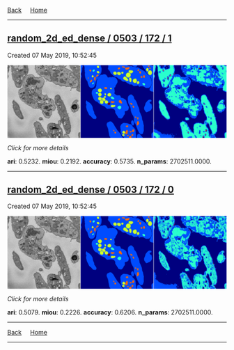 
[Back](..)&nbsp;&nbsp;&nbsp;&nbsp;&nbsp;[Home](https://leapmanlab.github.io/snapshots)

---

<div class="summary"><a href="1"><h2>random_2d_ed_dense / 0503 / 172 / 1</h2></a><p>Created 07 May 2019, 10:52:45
</p><a href="1"><img src="1/media/summary.png" align="center"></a><p>
<i>Click for more details</i>
</p></div>

**ari**: 0.5232. **miou**: 0.2192. **accuracy**: 0.5735. **n_params**: 2702511.0000. 

---

<div class="summary"><a href="0"><h2>random_2d_ed_dense / 0503 / 172 / 0</h2></a><p>Created 07 May 2019, 10:52:45
</p><a href="0"><img src="0/media/summary.png" align="center"></a><p>
<i>Click for more details</i>
</p></div>

**ari**: 0.5079. **miou**: 0.2226. **accuracy**: 0.6206. **n_params**: 2702511.0000. 

---

[Back](..)&nbsp;&nbsp;&nbsp;&nbsp;&nbsp;[Home](https://leapmanlab.github.io/snapshots)

---